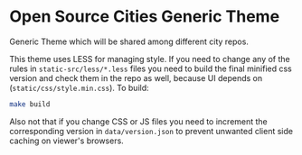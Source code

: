 # Open Source Cities Generic Theme

Generic Theme which will be shared among different city repos.

This theme uses LESS for managing style. If you need to change any of the rules in `static-src/less/*.less` files you need to build the final
minified css version and check them in the repo as well, because UI depends on (`static/css/style.min.css`). To build:

```bash
make build
```

Also not that if you change CSS or JS files you need to increment the corresponding version in `data/version.json` to prevent unwanted client
side caching on viewer's browsers.
